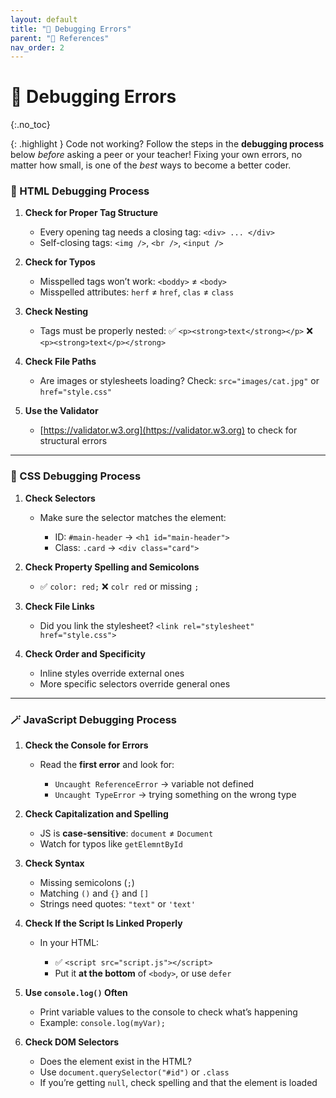 ```yaml
---
layout: default
title: "🐞 Debugging Errors" 
parent: "📖 References"
nav_order: 2
---
```


# 🐞 Debugging Errors
{:.no_toc}

{: .highlight } 
Code not working? Follow the steps in the **debugging process** below _before_ asking a peer or your teacher! Fixing your own errors, no matter how small, is one of the _best_ ways to become a better coder. 

### 🧱 HTML Debugging Process

1. **Check for Proper Tag Structure**

   * Every opening tag needs a closing tag: `<div> ... </div>`
   * Self-closing tags: `<img />`, `<br />`, `<input />`

2. **Check for Typos**

   * Misspelled tags won’t work: `<boddy>` ≠ `<body>`
   * Misspelled attributes: `herf` ≠ `href`, `clas` ≠ `class`

3. **Check Nesting**

   * Tags must be properly nested:
     ✅ `<p><strong>text</strong></p>`
     ❌ `<p><strong>text</p></strong>`

4. **Check File Paths**

   * Are images or stylesheets loading?
     Check: `src="images/cat.jpg"` or `href="style.css"`

5. **Use the Validator**

   * [https://validator.w3.org](https://validator.w3.org) to check for structural errors

---

### 🎨 CSS Debugging Process

1. **Check Selectors**

   * Make sure the selector matches the element:

     * ID: `#main-header` → `<h1 id="main-header">`
     * Class: `.card` → `<div class="card">`

2. **Check Property Spelling and Semicolons**

   * ✅ `color: red;`
     ❌ `colr red` or missing `;`

3. **Check File Links**

   * Did you link the stylesheet?
     `<link rel="stylesheet" href="style.css">`

4. **Check Order and Specificity**

   * Inline styles override external ones
   * More specific selectors override general ones

---

### 🪄 JavaScript Debugging Process

1. **Check the Console for Errors**

   * Read the **first error** and look for:

     * `Uncaught ReferenceError` → variable not defined
     * `Uncaught TypeError` → trying something on the wrong type

2. **Check Capitalization and Spelling**

   * JS is **case-sensitive**: `document` ≠ `Document`
   * Watch for typos like `getElemntById`

3. **Check Syntax**

   * Missing semicolons (`;`)
   * Matching `()` and `{}` and `[]`
   * Strings need quotes: `"text"` or `'text'`

4. **Check If the Script Is Linked Properly**

   * In your HTML:

     * ✅ `<script src="script.js"></script>`
     * Put it **at the bottom** of `<body>`, or use `defer`

5. **Use `console.log()` Often**

   * Print variable values to the console to check what’s happening
   * Example: `console.log(myVar);`

6. **Check DOM Selectors**

   * Does the element exist in the HTML?
   * Use `document.querySelector("#id")` or `.class`
   * If you’re getting `null`, check spelling and that the element is loaded

